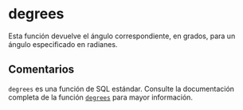 ﻿---
SidebarGroup: "Funciones matemáticas"
Autogenerated: true
---

# degrees

Esta función devuelve el ángulo correspondiente, en grados, para un ángulo especificado en radianes.

## Comentarios 

`degrees` es una función de SQL estándar. Consulte la documentación completa de la función [`degrees`](https://learn.microsoft.com/es-es/sql/t-sql/functions/degrees-transact-sql) para mayor información.
